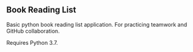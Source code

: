 ## Book Reading List

Basic python book reading list application. For practicing teamwork and GitHub collaboration.

Requires Python 3.7.
